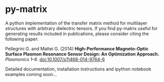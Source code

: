 # py-matrix


A python implementation of the transfer matrix method for multilayer structures with arbitrary dielectric tensors. If you find py-matrix useful for generating results included in publications, please consider citing the following paper:

Pellegrini G. and Mattei G. (2014) **High-Performance Magneto-Optic Surface Plasmon Resonance Sensor Design: An Optimization Approach.**  *Plasmonics 1–6*. [doi:10.1007/s11468-014-9764-6](http://link.springer.com/article/10.1007/s11468-014-9764-6 "doi:10.1007/s11468-014-9764-6")

Detailed documentation, installation instructions and ipython notebook examples coming soon...